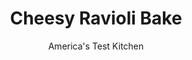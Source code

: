 ---
layout: ../../layouts/MarkdownPostLayout.astro
title: Cheesy Ravioli Bake
author: America's Test Kitchen
pubDate: 2023-03-15
description: "Baked pasta dishes are warm and inviting dinners, but can they be quick too? Our recipe can be on your table in about 30 minutes."
image_url: https://res.cloudinary.com/hksqkdlah/image/upload/ar_1:1,c_fill,dpr_2.0,f_auto,fl_lossy.progressive.strip_profile,g_faces:auto,q_auto:low,w_344/4386_qdr07-sfs-4c-raviolibake-cc-318965
tags: ["Main Courses","Italian","Pasta","Cheese","30-Minute Suppers"]
calories: 2974
protein: 21
carbohydrates: 42
fats: 
fiber: 4
ingredients: ["3 tablespoons, unsalted butter","2 cloves, garlic, minced","1 (28-ounce) can, diced tomatoes","2 tablespoons, coarsely chopped fresh basil","1/3 cup, heavy cream",", Table salt","2 , (8-ounce) packages fresh cheese ravioli","1 , (6-ounce) bag baby spinach","1 cup, shredded mozzarella cheese"]
serves: 6
time: ""
instructions: ["Bring 4 quarts water to boil in large pot for cooking pasta. Meanwhile, adjust oven rack to center position and heat oven to 450 degrees. Grease shallow 2-quart baking dish with 1 tablespoon butter.","Melt remaining 2 tablespoons butter in large skillet over medium heat. Add garlic and cook until fragrant but not brown, about 30 seconds. Add tomatoes, increase heat to high, and cook until thickened and almost dry, about 10 minutes. Stir in basil and cream and simmer until sauce thickens, about 2 minutes. Season with salt.","Add 1 tablespoon salt and ravioli to boiling water and cook until al dente. Add spinach to pot with pasta and stir until wilted, about 30 seconds. Drain pasta and spinach, return to pot, and stir in tomato sauce. Transfer mixture to baking dish, sprinkle with cheese, and bake until top is golden, about 10 minutes. Cool 5 minutes before serving."]
nutrition: ["528 mg Potassium","387 mg Phosphorus","449 mg Calcium","2 mg Iron","62 mg Magnesium","701 mg Sodium","2 mg Zinc","27 g Fat","3 mg Niacin (B3)","7 g Monounsaturated","1 g Polyunsaturated","1 mg Thiamin (B1)","25 mg Vitamin C","103 mg Cholesterol","16 g Saturated","4 g Fiber","46 µg Folic acid","79 µg Folate (food)","5 g Sugars","147 µg Vitamin K","205 g Water","42 g Carbs","158 µg Folate equivalent (total)","21 g Protein","1 mg Vitamin E","381 µg Vitamin A","495 kcal Energy","2974 calories"]
notes: "Look for fresh ravioli near the cheese counter at the supermarket. Don’t overcook the ravioli. We found that cooking times varied between 4 to 7 minutes, depending on the brand."
---